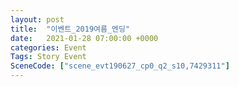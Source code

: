```yaml
---
layout: post
title:  "이벤트_2019여름_엔딩"
date:   2021-01-28 07:00:00 +0000
categories: Event
Tags: Story Event
SceneCode: ["scene_evt190627_cp0_q2_s10,7429311"]
---
```

